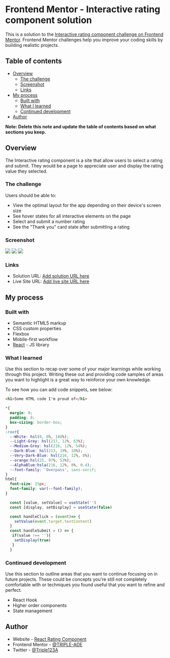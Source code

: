 # Frontend Mentor - Interactive rating component solution

This is a solution to the [Interactive rating component challenge on Frontend Mentor](https://www.frontendmentor.io/challenges/interactive-rating-component-koxpeBUmI). Frontend Mentor challenges help you improve your coding skills by building realistic projects. 

## Table of contents

- [Overview](#overview)
  - [The challenge](#the-challenge)
  - [Screenshot](#screenshot)
  - [Links](#links)
- [My process](#my-process)
  - [Built with](#built-with)
  - [What I learned](#what-i-learned)
  - [Continued development](#continued-development)
- [Author](#author)

**Note: Delete this note and update the table of contents based on what sections you keep.**

## Overview
The Interactive rating component is a site that allow users to select a rating and submit. They would be a page to appreciate user and display the rating value they selected.

### The challenge

Users should be able to:

- View the optimal layout for the app depending on their device's screen size
- See hover states for all interactive elements on the page
- Select and submit a number rating
- See the "Thank you" card state after submitting a rating

### Screenshot

![](./src/designs/screencapture-localhost-5173-2023-05-05-17_52_49.png)
![](./src/designs/screencapture-localhost-5173-2023-05-05-17_53_15.png)
![](./src/designs/screencapture-localhost-5173-2023-05-05-17_54_11.png)


### Links

- Solution URL: [Add solution URL here](https://github.com/TRIPLE-ADE/react_rating_component)
- Live Site URL: [Add live site URL here](https://react-rating-site.netlify.app/)

## My process

### Built with

- Semantic HTML5 markup
- CSS custom properties
- Flexbox
- Mobile-first workflow
- [React](https://reactjs.org/) - JS library

### What I learned

Use this section to recap over some of your major learnings while working through this project. Writing these out and providing code samples of areas you want to highlight is a great way to reinforce your own knowledge.

To see how you can add code snippets, see below:

```html
<h1>Some HTML code I'm proud of</h1>
```
```css
*{
  margin: 0;
  padding: 0;
  box-sizing: border-box;
}
:root{
  --White: hsl(0, 0%, 100%);
  --Light-Grey: hsl(217, 12%, 63%);
  --Medium-Grey: hsl(216, 12%, 54%);
  --Dark-Blue: hsl(213, 19%, 18%);
  --Very-Dark-Blue: hsl(216, 12%, 8%);
  --orange:hsl(25, 97%, 53%);
  --AlphaBlue:hsla(216, 12%, 8%, 0.4);
  --font-family: 'Overpass', sans-serif;
}
html{
  font-size: 15px;
  font-family: var(--font-family);
}
```
```js
  const [value, setValue] = useState('')
  const [display, setDisplay] = useState(false)

  const handleClick = (event)=> {
    setValue(event.target.textContent)
  }
  const handleSubmit = () => {
   if(value !== ''){
    setDisplay(true)
   } 
  }
```

### Continued development

Use this section to outline areas that you want to continue focusing on in future projects. These could be concepts you're still not completely comfortable with or techniques you found useful that you want to refine and perfect.

- React Hook
- Higher order components
- State management

## Author

- Website - [React Rating Component](https://github.com/TRIPLE-ADE/react_rating_component)
- Frontend Mentor - [@TRIPLE-ADE](https://www.frontendmentor.io/profile/TRIPLE-ADE)
- Twitter - [@Triple123A](https://www.twitter.com/Triple123A)


